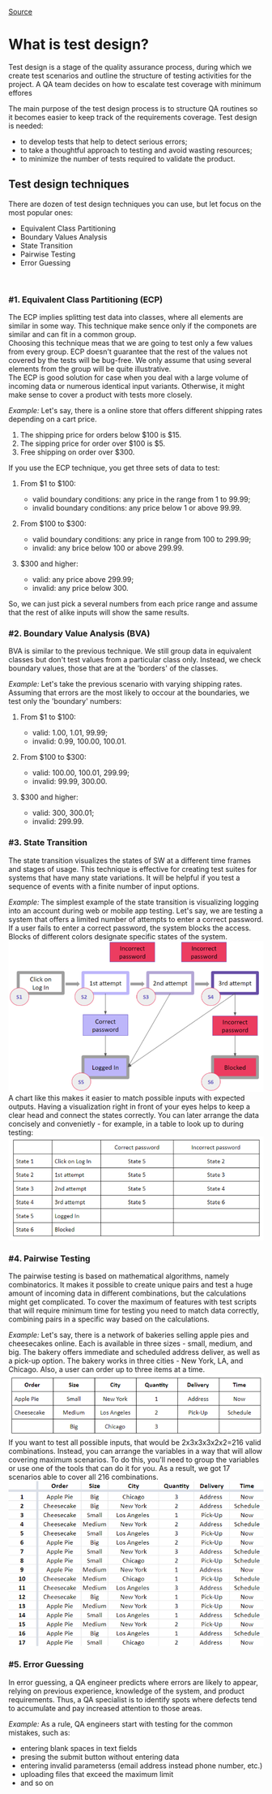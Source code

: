 [Source](https://www.qamadness.com/5-test-design-techniques-qa-engineers-should-know/)

# What is test design?
<p>Test design is a stage of the quality assurance process, during which we create test scenarios and outline the structure of testing activities for the project. A QA team decides on how to escalate test coverage with minimum effores</p>
<p>The main purpose of the test design process is to structure QA routines so it becomes easier to keep track of the requirements coverage. Test design is needed:</p>

- to develop tests that help to detect serious errors;
- to take a thoughtful approach to testing and avoid wasting resources;
- to minimize the number of tests required to validate the product.


## Test design techniques
<p>There are dozen of test design techniques you can use, but let focus on the most popular ones:</p>

- Equivalent Class Partitioning
- Boundary Values Analysis
- State Transition
- Pairwise Testing
- Error Guessing

<br>


### \#1. Equivalent Class Partitioning (ECP)
<p>The ECP implies splitting test data into classes, where all elements are similar in some way. This technique make sence only if the componets are similar and can fit in a common group.<br>
Choosing this technique meas that we are going to test only a few values from every group. ECP doesn't guarantee that the rest of the values not covered by the tests will be bug-free. We only assume that using several elements from the group will be quite illustrative.<br>
The ECP is good solution for case when you deal with a large volume of incoming data or numerous identical input variants. Otherwise, it might make sense to cover a product with tests more closely.</p>

*Example:*
Let's say, there is a online store that offers different shipping rates depending on a cart price.
1. The shipping price for orders below \$100 is \$15.
2. The sipping price for order over \$100 is \$5.
3. Free shipping on order over \$300.

If you use the ECP technique, you get three sets of data to test:

1. From \$1 to $100:
    - valid boundary conditions: any price in the range from 1 to 99.99;
    - invalid boundary conditions: any price below 1 or above 99.99.

2. From \$100 to $300:
    - valid boundary conditions: any price in range from 100 to 299.99;
    - invalid: any brice below 100 or above 299.99.

3. \$300 and higher:
    - valid: any price above 299.99;
    - invalid: any price below 300.

So, we can just pick a several numbers from each price range and assume that the rest of alike inputs will show the same results.


### \#2. Boundary Value Analysis (BVA)
BVA is similar to the previous technique. We still group data in equivalent classes but don't test values from a particular class only. Instead, we check boundary values, those that are at the 'borders' of the classes.

*Example:*
Let's take the previous scenario with varying shipping rates. Assuming that errors are the most likely to occour at the boundaries, we test only the 'boundary' numbers:

1. From \$1 to $100:
    - valid: 1.00, 1.01, 99.99;
    - invalid: 0.99, 100.00, 100.01.

2. From \$100 to $300:
    - valid: 100.00, 100.01, 299.99;
    - invalid: 99.99, 300.00.

3. \$300 and higher:
    - valid: 300, 300.01;
    - invalid: 299.99.


### \#3. State Transition
The state transition visualizes the states of SW at a different time frames and stages of usage. This technique is effective for creating test suites for systems that have many state variations. It will be helpful if you test a sequence of events with a finite number of input options.

*Example:*
The simplest example of the state transition is visualizing logging into an account during web or mobile app testing. Let's say, we are testing a system that offers a limited number of attempts to enter a correct password. If a user fails to enter a correct password, the system blocks the access. 
Blocks of different colors designate specific states of the system.
![State transion example \#1](img/state_transition_01.png)
A chart like this makes it easier to match possible inputs with expected outputs. Having a visualization right in front of your eyes helps to keep a clear head and connect the states correctly. You can later arrange the data concisely and convenietly - for example, in a table to look up to during testing:
![State transion example \#2](img/state_transition_02.png)


### \#4. Pairwise Testing
The pairwise testing is based on mathematical algorithms, namely combinatorics. It makes it possible to create unique pairs and test a huge amount of incoming data in different combinations, but the calculations might get complicated. To cover the maximum of features with test scripts that will require minimum time for testing you need to match data correctly, combining pairs in a specific way based on the calculations.

*Example:*
Let's say, there is a network of bakeries selling apple pies and cheesecakes online. Each is available in three sizes - small, medium, and big. The bakery offers immediate and scheduled address deliver, as well as a pick-up option. The bakery works in three cities - New York, LA, and Chicago. Also, a user can order up to three items at a time.
![Pairwise \#1](img/pairwise_01.png)
If you want to test all possible inputs, that would be 2x3x3x3x2x2=216 valid combinations. Instead, you can arrange the variables in a way that will allow covering maximum scenarios. To do this, you'll need to group the variables or use one of the tools that can do it for you. As a result, we got 17 scenarios able to cover all 216 combinations. 
![Pairwise \#2](img/pairwise_02.png)


### \#5. Error Guessing
In error guessing, a QA engineer predicts where errors are likely to appear, relying on previous experience, knowledge of the system, and product requirements. Thus, a QA specialist is to identify spots where defects tend to accumulate and pay increased attention to those areas.

*Example:*
As a rule, QA engineers start with testing for the common mistakes, such as:
- entering blank spaces in text fields
- presing the submit button without entering data
- entering invalid parameterss (email address instead phone number, etc.)
- uploading files that exceed the maximum limit
- and so on